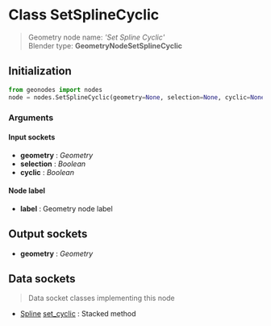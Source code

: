 
# Class SetSplineCyclic

> Geometry node name: _'Set Spline Cyclic'_<br>Blender type:  **GeometryNodeSetSplineCyclic**

## Initialization


```python
from geonodes import nodes
node = nodes.SetSplineCyclic(geometry=None, selection=None, cyclic=None, label=None)
```


### Arguments


#### Input sockets



- **geometry** : _Geometry_
- **selection** : _Boolean_
- **cyclic** : _Boolean_



#### Node label



- **label** : Geometry node label



## Output sockets



- **geometry** : _Geometry_



## Data sockets

> Data socket classes implementing this node


- [Spline](../sockets/Spline.md) [set_cyclic](../sockets/Spline.md#set_cyclic) : Stacked method



